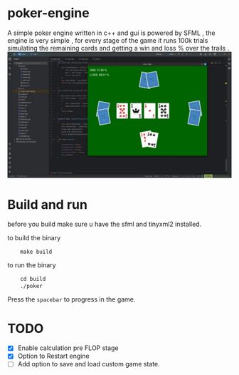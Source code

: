 # poker-engine
A simple poker engine written in c++ and gui is powered by SFML , the engine is very simple , for every stage of the game it runs 100k trials simulating the remaining cards and getting a win and loss % over the trails . 
![screenshot](screenshot.png)
# Build and run 
before you build make sure u have the sfml and tinyxml2 installed.

to build the binary 
```
    make build
```

to run the binary 
```
    cd build
    ./poker
```

Press the `spacebar` to progress in the game.  

# TODO
- [x] Enable calculation pre FLOP stage
- [x] Option to Restart engine
- [ ] Add option to save and load custom game state.   
